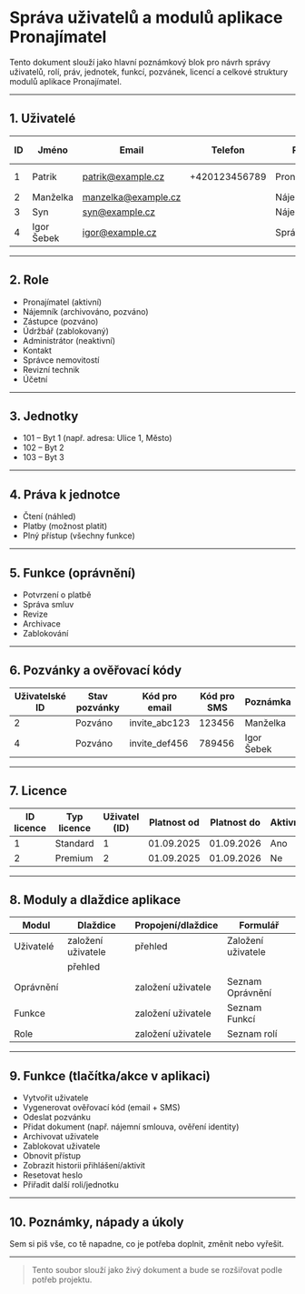 # Správa uživatelů a modulů aplikace Pronajímatel

Tento dokument slouží jako hlavní poznámkový blok pro návrh správy uživatelů, rolí, práv, jednotek, funkcí, pozvánek, licencí a celkové struktury modulů aplikace Pronajímatel.

---

## 1. Uživatelé

| ID | Jméno      | Email               | Telefon        | Role           | Stav      | Pozvánka      | Datum vytvoření | Jednotky (ID) | Práva k jednotce    | Funkce              |
|----|------------|---------------------|----------------|----------------|-----------|---------------|-----------------|---------------|---------------------|---------------------|
| 1  | Patrik     | patrik@example.cz   | +420123456789  | Pronajímatel   | Aktivní   | —             | 08.09.2025      | 101           | Čtení, Platby       | Potvrzení o platbě  |
| 2  | Manželka   | manzelka@example.cz |                | Nájemník       | Pozváno   | invite_abc123 | 08.09.2025      | 101           | Čtení               | —                   |
| 3  | Syn        | syn@example.cz      |                | Nájemník       | Aktivní   | —             | 08.09.2025      | 101           | Platby              | —                   |
| 4  | Igor Šebek | igor@example.cz     |                | Správce        | Pozváno   | invite_def456 | 08.09.2025      |               |                     | —                   |

---

## 2. Role

- Pronajímatel (aktivní)
- Nájemník (archivováno, pozváno)
- Zástupce (pozváno)
- Údržbář (zablokovaný)
- Administrátor (neaktivní)
- Kontakt
- Správce nemovitostí
- Revizní technik
- Účetní

---

## 3. Jednotky

- 101 – Byt 1 (např. adresa: Ulice 1, Město)
- 102 – Byt 2
- 103 – Byt 3

---

## 4. Práva k jednotce

- Čtení (náhled)
- Platby (možnost platit)
- Plný přístup (všechny funkce)

---

## 5. Funkce (oprávnění)

- Potvrzení o platbě
- Správa smluv
- Revize
- Archivace
- Zablokování

---

## 6. Pozvánky a ověřovací kódy

| Uživatelské ID | Stav pozvánky | Kód pro email   | Kód pro SMS | Poznámka        |
|----------------|---------------|-----------------|-------------|-----------------|
| 2              | Pozváno       | invite_abc123   | 123456      | Manželka        |
| 4              | Pozváno       | invite_def456   | 789456      | Igor Šebek      |

---

## 7. Licence

| ID licence | Typ licence | Uživatel (ID) | Platnost od  | Platnost do  | Aktivní |
|------------|-------------|---------------|--------------|--------------|---------|
| 1          | Standard    | 1             | 01.09.2025   | 01.09.2026   | Ano     |
| 2          | Premium     | 2             | 01.09.2025   | 01.09.2026   | Ne      |

---

## 8. Moduly a dlaždice aplikace

| Modul     | Dlaždice           | Propojení/dlaždice | Formulář                 |
|-----------|--------------------|--------------------|--------------------------|
| Uživatelé | založení uživatele | přehled            | Založení uživatele       |
|           | přehled            |                    |                          |
| Oprávnění |                    | založení uživatele | Seznam Oprávnění         |
| Funkce    |                    | založení uživatele | Seznam Funkcí            |
| Role      |                    | založení uživatele | Seznam rolí              |

---

## 9. Funkce (tlačítka/akce v aplikaci)

- Vytvořit uživatele
- Vygenerovat ověřovací kód (email + SMS)
- Odeslat pozvánku
- Přidat dokument (např. nájemní smlouva, ověření identity)
- Archivovat uživatele
- Zablokovat uživatele
- Obnovit přístup
- Zobrazit historii přihlášení/aktivit
- Resetovat heslo
- Přiřadit další roli/jednotku

---

## 10. Poznámky, nápady a úkoly

Sem si piš vše, co tě napadne, co je potřeba doplnit, změnit nebo vyřešit.

---

> Tento soubor slouží jako živý dokument a bude se rozšiřovat podle potřeb projektu.